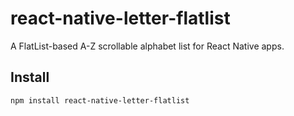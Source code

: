 # react-native-letter-flatlist

A FlatList-based A-Z scrollable alphabet list for React Native apps.

## Install

```bash
npm install react-native-letter-flatlist